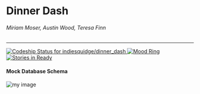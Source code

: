 # Dinner Dash

###### Miriam Moser, Austin Wood, Teresa Finn
---

[![Codeship Status for indiesquidge/dinner_dash](https://codeship.com/projects/6cc90c10-ac3a-0132-3b3f-1e5353d97603/status?branch=master) ](https://codeship.com/projects/68482)
[![Mood Ring](http://moodring.black/repos/93/badge.svg)](http://moodring.black)
[![Stories in Ready](https://badge.waffle.io/indiesquidge/dinner_dash.svg?label=ready&title=Ready)](http://waffle.io/indiesquidge/dinner_dash)

#### Mock Database Schema
![my image](http://i.imgur.com/k0kbXFJ.png)
